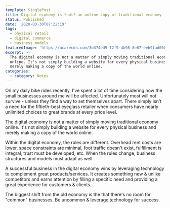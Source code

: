 ```yaml
---
template: SinglePost
title: Digital economy is *not* an online copy of traditional economy
status: Published
date: '2020-03-30T07:22:19'
tags:
  - physical retail
  - digital commerce
  - business models
featuredImage: 'https://ucarecdn.com/3b374ed9-12f9-4b98-8e67-eeb9fad000d2/'
excerpt: >-
  The digital economy is not a matter of simply moving traditional economy
  online. It's not simply building a website for every physical business and
  merely making a copy of the world online.
categories:
  - category: Notes
---
```

On my daily bike rides recently, I've spent a lot of time considering how the small businesses around me will be affected. Unfortunately most will not survive - unless they find a way to set themselves apart. There simply isn't a need for the fiftieth-best eyeglass retailer when consumers have nearly unlimited choices to great brands at every price level.

The digital economy is not a matter of simply moving traditional economy online. It's not simply building a website for every physical business and merely making a copy of the world online.

Within the digital economy, the rules are different. Overhead rent costs are lower, space constraints are minimal, foot traffic doesn't exist, fulfillment is integral, trust must be developed, etc. When the rules change, business structures and models must adapt as well.

A successful business in the digital economy wins by leveraging technology to complement great products/services. It creates something new & unlike competitors and earns attention by filling a specific need and providing a great experience for customers & clients.

The biggest shift from the old economy is the that there's no room for "common" businesses. Be uncommon & leverage technology for success.
